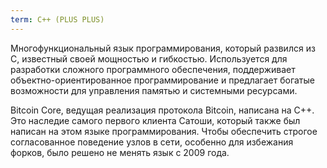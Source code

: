 ```yaml
---
term: C++ (PLUS PLUS)
---
```


Многофункциональный язык программирования, который развился из C, известный своей мощностью и гибкостью. Используется для разработки сложного программного обеспечения, поддерживает объектно-ориентированное программирование и предлагает богатые возможности для управления памятью и системными ресурсами.

Bitcoin Core, ведущая реализация протокола Bitcoin, написана на C++. Это наследие самого первого клиента Сатоши, который также был написан на этом языке программирования. Чтобы обеспечить строгое согласованное поведение узлов в сети, особенно для избежания форков, было решено не менять язык с 2009 года.